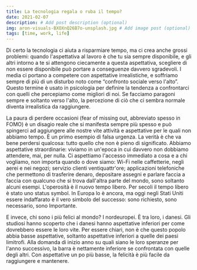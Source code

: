 ```yaml
---
title: La tecnologia regala o ruba il tempo?
date: 2021-02-07
description: # Add post description (optional)
img: aron-visuals-BXOXnQ26B7o-unsplash.jpg # Add image post (optional)
tags: [time, work, life]
---
```



Di certo la tecnologia ci aiuta a risparmiare tempo, ma ci crea anche grossi problemi: quando l'aspettativa al lavoro è che tu sia sempre disponibile, e gli altri intorno a te si attengono ciecamente a questa aspettativa, scegliere di non essere disponibile può portare a conseguenze davvero sgradevoli.
I media ci portano a competere con aspettative irrealistiche, e soffriamo sempre di più di un disturbo noto come “confronto sociale verso l'alto”. Questo termine è usato in psicologia per definire la tendenza a confrontarci con quelli che percepiamo come migliori di noi. Se facciamo paragoni sempre e soltanto verso l'alto, la percezione di ciò che ci sembra normale diventa irrealistica da raggiungere.

La paura di perdere occasioni (fear of missing out, abbreviato spesso in FOMO) è un disagio reale che si manifesta sempre più spesso e può spingerci ad aggiungere alle nostre vite attività e aspettative per le quali non abbiamo tempo. È un primo esempio di falsa urgenza. La verità è che va bene perdersi qualcosa: tutto quello che non è pieno di significato.
Abbiamo aspettative straordinarie: viviamo in un'epoca in cui davvero non dobbiamo attendere, mai, per nulla. Ci aspettiamo l'accesso immediato a cosa e a chi vogliamo, non importa quando o dove siamo: Wi-Fi nelle caffetterie, negli aerei e nei negozi; servizio clienti ventiquattr'ore; applicazioni telefoniche che permettono di trasferire denaro, depositare assegni e parlare faccia a faccia con qualcuno che si trova dall'altra parte del mondo, sono soltanto alcuni esempi. L'operosità è il nuovo tempo libero. Per secoli il tempo libero è stato uno status symbol. In Europa lo è ancora, ma oggi negli Stati Uniti essere indaffarato è il vero simbolo del successo: sono richiesto, sono necessario, sono Importante.

E invece, chi sono i più felici al mondo? I nordeuropei. È tra loro, i danesi. Gli studiosi hanno scoperto che i danesi hanno aspettative inferiori per come dovrebbero essere le loro vite.
Per essere chiari, non è che questo popolo abbia basse aspettative, soltanto aspettative inferiori a quelle dei paesi limitrofi. Alla domanda di inizio anno su quali siano le loro speranze per l'anno successivo, la barra è nettamente inferiore se confrontata con quelle degli altri. Con aspettative un po più basse, la felicità è più facile da raggiungere e mantenere.